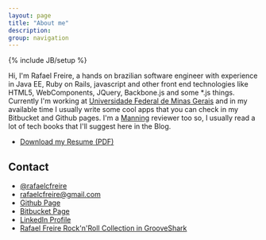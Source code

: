 ```yaml
---
layout: page
title: "About me"
description:
group: navigation
---
```

{% include JB/setup %}
<link rel="stylesheet" href="//maxcdn.bootstrapcdn.com/font-awesome/4.3.0/css/font-awesome.min.css">

Hi,
I'm Rafael Freire, a hands on brazilian software engineer with experience in Java EE, Ruby on Rails, javascript and other front end technologies like HTML5, WebComponents, JQuery, Backbone.js and some *.js things. Currently I'm working at <a href="https://www.ufmg.br">Universidade Federal de Minas Gerais</a> and in my available time I usually write some cool apps that you can check in my Bitbucket and Github pages. I'm a <a href="http://manning.com/">Manning</a> reviewer too so, I usually read a lot of tech books that I'll suggest here in the Blog. 

- <i class="fa fa-download"></i> [Download my Resume (PDF)](/assets/resume_rafael_freire_2015.pdf)

## Contact
- <i class="fa fa-twitter"></i>	<a href="https://twitter.com/rafaelcfreire" target="_blank">@rafaelcfreire</a>
- <i class="fa fa-envelope"></i>	rafaelcfreire@gmail.com
- <i class="fa fa-github"></i>	<a href="https://github.com/rafaelcfreire" target="_blank">Github Page</a>
- <i class="fa fa-bitbucket"></i>	<a href="https://bitbucket.org/rafaelcfreire" target="_blank">Bitbucket Page</a>
- <i class="fa fa-linkedin-square"></i>	<a href="https://www.linkedin.com/pub/rafael-freire/31/a31/332" target="_blank">LinkedIn Profile</a>
- <i class="fa fa-music"></i> <a href="http://grooveshark.com/#!/profile/Rafael+Freire/27776555/collection" target="_blank">Rafael Freire Rock'n'Roll Collection in GrooveShark</a>



<script type="text/javascript" src="/js/main.js"></script>